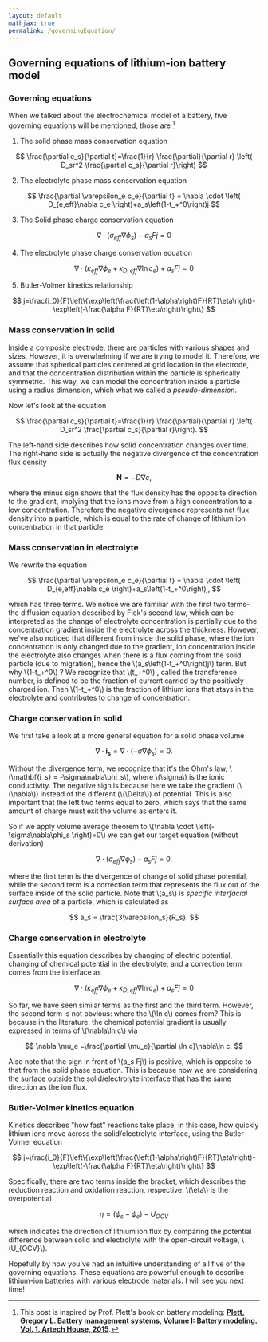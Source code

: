 ```yaml
---
layout: default
mathjax: true
permalink: /governingEquation/
---
```


## Governing equations of lithium-ion battery model

### Governing equations

When we talked about the electrochemical model of a battery, five governing equations will be mentioned, those are [^1]

1. The solid phase mass conservation equation

$$
\frac{\partial c_s}{\partial t}=\frac{1}{r} \frac{\partial}{\partial r} \left( D_sr^2 \frac{\partial c_s}{\partial r}\right)
$$

2. The electrolyte phase mass conservation equation

$$
\frac{\partial \varepsilon_e c_e}{\partial t} = \nabla \cdot \left( D_{e,eff}\nabla c_e \right)+a_s\left(1-t_+^0\right)j
$$

3. The Solid phase charge conservation equation

$$
\nabla\cdot\left(\sigma_{eff}\nabla\phi_s\right)-a_sFj=0
$$

4. The electrolyte phase charge conservation equation

$$
\nabla\cdot\left(\kappa_{eff}\nabla\phi_e+\kappa_{D,eff}\nabla\ln c_e\right)+a_sFj=0
$$

5. Butler-Volmer kinetics relationship

$$
j=\frac{i_0}{F}\left\{\exp\left(\frac{\left(1-\alpha\right)F}{RT}\eta\right)-\exp\left(-\frac{\alpha F}{RT}\eta\right)\right\}
$$

### Mass conservation in solid

Inside a composite electrode, there are particles with various shapes and sizes. However, it is overwhelming if we are trying to model it. Therefore, we assume that spherical particles centered at grid location in the electrode, and that the concentration distribution within the particle is spherically symmetric. This way, we can model the concentration inside a particle using a radius dimension, which what we called a *pseudo-dimension*.  

Now let's look at the equation

$$
\frac{\partial c_s}{\partial t}=\frac{1}{r} \frac{\partial}{\partial r} \left( D_sr^2 \frac{\partial c_s}{\partial r}\right).
$$

The left-hand side describes how solid concentration changes over time. The right-hand side is actually the negative divergence of the concentration flux density

 $$
 \mathbf{N}=-D\nabla c,
 $$ 

 where the minus sign shows that the flux density has the opposite direction to the gradient, implying that the ions move from a high concentration to a low concentration. Therefore the negative divergence represents net flux density into a particle, which is equal to the rate of change of lithium ion concentration in that particle. 

### Mass conservation in electrolyte

 We rewrite the equation

 $$
 \frac{\partial \varepsilon_e c_e}{\partial t} = \nabla \cdot \left( D_{e,eff}\nabla c_e \right)+a_s\left(1-t_+^0\right)j,
 $$

 which has three terms. We notice we are familiar with the first two terms–the diffusion equation described by Fick's second law, which can be interpreted as the change of electrolyte concentration is partially due to the concentration gradient inside the electrolyte across the thickness. However, we've also noticed that different from inside the solid phase, where the ion concentration is only changed due to the gradient, ion concentration inside the electrolyte also changes when there is a flux coming from the solid particle (due to migration), hence the \\(a_s\left(1-t_+^0\right)j\\) term. But why \\(1-t_+^0\\) ? We recognize that \\(t_+^0\\) , called the transference number, is defined to be the fraction of current carried by the positively charged ion. Then \\(1-t_+^0\\)  is the fraction of lithium ions that stays in the electrolyte and contributes to change of concentration. 

### Charge conservation in solid

 We first take a look at a more general equation for a solid phase volume

 $$
 \nabla \cdot \mathbf{i_s} = \nabla \cdot \left(-\sigma\nabla\phi_s \right)=0.
 $$

 Without the divergence term, we recognize that it's the Ohm's law, \\(\mathbf{i_s} = -\sigma\nabla\phi_s\\), where \\(\sigma\\) is the ionic conductivity. The negative sign is because here we take the gradient (\\(\nabla\\)) instead of the different (\\(\Delta\\)) of potential. This is also important that the left two terms equal to zero, which says that the same amount of charge must exit the volume as enters it. 

 So if we apply volume average theorem to \\(\nabla \cdot \left(-\sigma\nabla\phi_s \right)=0\\) we can get our target equation (without derivation)

 $$
 \nabla\cdot\left(\sigma_{eff}\nabla\phi_s\right)-a_sFj=0,
 $$

where the first term is the divergence of change of solid phase potential, while the second term is a correction term that represents the flux out of the surface inside of the solid particle.  Note that \\(a_s\\) is *specific interfacial surface area* of a particle, which is calculated as

$$
a_s = \frac{3\varepsilon_s}{R_s}.
$$

### Charge conservation in electrolyte

Essentially this equation describes by changing of electric potential, changing of chemical potential in the electrolyte, and a correction term comes from the interface as

$$
\nabla\cdot\left(\kappa_{eff}\nabla\phi_e+\kappa_{D,eff}\nabla\ln c_e\right)+a_sFj=0
$$

So far, we have seen similar terms as the first and the third term. However, the second term is not obvious: where the \\(\ln c\\) comes from? This is because in the literature, the chemical potential gradient is usually expressed in terms of \\(\nabla\ln c\\) via

$$
\nabla \mu_e =\frac{\partial \mu_e}{\partial \ln c}\nabla\ln c.
$$

Also note that the sign in front of \\(a_s Fj\\) is positive, which is opposite to that from the solid phase equation. This is because now we are considering the surface outside the solid/electrolyte interface that has the same direction as the ion flux.

### Butler-Volmer kinetics equation

Kinetics describes "how fast" reactions take place, in this case, how quickly lithium ions move across the solid/electrolyte interface, using the Butler-Volmer equation

$$
j=\frac{i_0}{F}\left\{\exp\left(\frac{\left(1-\alpha\right)F}{RT}\eta\right)-\exp\left(-\frac{\alpha F}{RT}\eta\right)\right\}
$$

Specifically, there are two terms inside the bracket, which describes the reduction reaction and oxidation reaction, respective. \\(\eta\\) is the overpotential

$$
\eta = \left(\phi_s-\phi_e\right)-U_{OCV}
$$

which indicates the direction of lithium ion flux by comparing the potential difference between solid and electrolyte with the open-circuit voltage, \\(U_{OCV}\\).

Hopefully by now you've had an intuitive understanding of all five of the governing equations. These equations are powerful enough to describe lithium-ion batteries with various electrode materials. I will see you next time!


 [^1]: This post is inspired by Prof. Plett's book on battery modeling: **[Plett, Gregory L. Battery management systems, Volume I: Battery modeling. Vol. 1. Artech House, 2015](http://mocha-java.uccs.edu/BMS1/)**.
